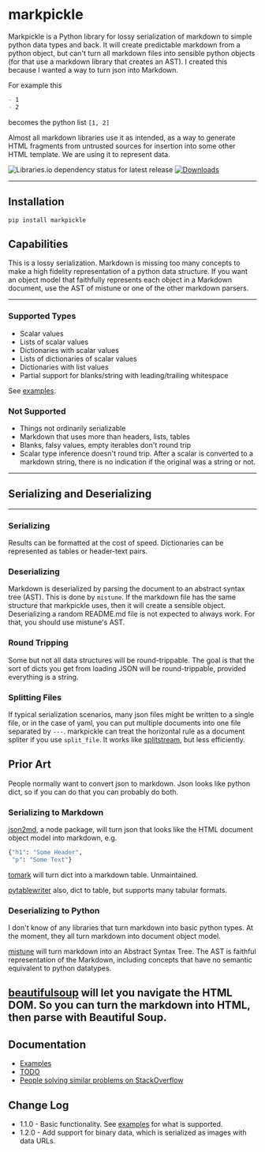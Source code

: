 # markpickle

Markpickle is a Python library for lossy serialization of markdown to simple python data types and back. It will create predictable markdown from a python object, but can't turn all markdown files into sensible python objects (for that use a markdown library that creates an AST). I created this because I wanted a way to turn json into Markdown.

For example this

```markdown
- 1
- 2
```

becomes the python list `[1, 2]`

Almost all markdown libraries use it as intended, as a way to generate HTML fragments from untrusted sources for insertion into some other HTML template. We are using it to represent data.

![Libraries.io dependency status for latest release](https://img.shields.io/librariesio/release/pypi/markpickle) [![Downloads](https://pepy.tech/badge/markpickle/month)](https://pepy.tech/project/markpickle/month)

______________________________________________________________________

## Installation

```shell
pip install markpickle
```

## Capabilities

This is a lossy serialization. Markdown is missing too many concepts to make a high fidelity representation of a python data structure. If you want an object model that faithfully represents each object in a Markdown document, use the AST of mistune or one of the other markdown parsers.

______________________________________________________________________

### Supported Types

- Scalar values
- Lists of scalar values
- Dictionaries with scalar values
- Lists of dictionaries of scalar values
- Dictionaries with list values
- Partial support for blanks/string with leading/trailing whitespace

See [examples](https://github.com/matthewdeanmartin/markpickle/blob/main/docs/examples.md).

### Not Supported

- Things not ordinarily serializable
- Markdown that uses more than headers, lists, tables
- Blanks, falsy values, empty iterables don't round trip
- Scalar type inference doesn't round trip. After a scalar is converted to a markdown string, there is no indication if the original was a string or not.

______________________________________________________________________

## Serializing and Deserializing

______________________________________________________________________

### Serializing

Results can be formatted at the cost of speed. Dictionaries can be represented as tables or header-text pairs.

### Deserializing

Markdown is deserialized by parsing the document to an abstract syntax tree (AST). This is done by `mistune`. If the markdown file has the same structure that markpickle uses, then it will create a sensible object. Deserializing a random README.md file is not expected to always work. For that, you should use mistune's AST.

### Round Tripping

Some but not all data structures will be round-trippable. The goal is that the sort of dicts you get from loading JSON will be round-trippable, provided everything is a string.

### Splitting Files

If typical serialization scenarios, many json files might be written to a single file, or in the case of yaml, you can put multiple documents into one file separated by `---`. markpickle can treat the horizontal rule as a document spliter if you use `split_file`. It works like [splitstream](https://github.com/rickardp/splitstream), but less efficiently.

## Prior Art

People normally want to convert json to markdown. Json looks like python dict, so if you can do that you can probably do both.

### Serializing to Markdown

[json2md](https://github.com/IonicaBizau/json2md), a node package, will turn json that looks like the HTML document object model into markdown, e.g.

```python
{"h1": "Some Header",
 "p": "Some Text"}
```

[tomark](https://pypi.org/project/tomark/) will turn dict into a markdown table. Unmaintained.

[pytablewriter](https://pytablewriter.readthedocs.io/en/latest/pages/reference/writers/text/markup/md.html) also, dict to table, but supports many tabular formats.

### Deserializing to Python

I don't know of any libraries that turn markdown into basic python types. At the moment, they all turn markdown into document object model.

[mistune](https://pypi.org/project/mistune/) will turn markdown into an Abstract Syntax Tree. The AST is faithful representation of the Markdown, including concepts that have no semantic equivalent to python datatypes.

## [beautifulsoup](https://www.crummy.com/software/BeautifulSoup/bs4/doc/) will let you navigate the HTML DOM. So you can turn the markdown into HTML, then parse with Beautiful Soup.

## Documentation

- [Examples](https://github.com/matthewdeanmartin/markpickle/blob/main/docs/examples.md)
- [TODO](https://github.com/matthewdeanmartin/markpickle/blob/main/docs/TODO.md)
- [People solving similar problems on StackOverflow](https://github.com/matthewdeanmartin/markpickle/blob/main/docs/stackoverflow.md)

## Change Log

- 1.1.0 - Basic functionality. See [examples](https://github.com/matthewdeanmartin/markpickle/blob/main/docs/examples.md) for what is supported.
- 1.2.0 - Add support for binary data, which is serialized as images with data URLs.
